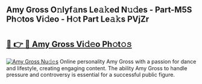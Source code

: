 ## Amy Gross O𝚗lyf𝚊ns Le𝚊𝚔ed N𝚞𝚍es - Part-M5S Ph𝚘tos Vi𝚍eo - H𝚘t Part Le𝚊𝚔s PVjZr

# <h2><a href="http://hf00cdb.feru.top/?c=Amy+Gross">🔗 👉 🔴 Amy Gross Vi𝚍𝚎o Ph𝚘t𝚘𝚜</a></h2>

[![Amy Gross Nu𝚍𝚎s](https://i.imgur.com/0TWrTi3.gif)](http://hf00cdb.feru.top/?c=Amy+Gross)
Online personality Amy Gross with a passion for dance and lifestyle, creating engaging content. The ability Amy Gross to handle pressure and controversy is essential for a successful public figure. 
